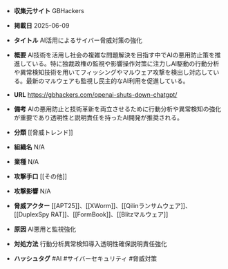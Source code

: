- **収集元サイト**
GBHackers

- **掲載日**
2025-06-09

- **タイトル**
AI活用によるサイバー脅威対策の強化

- **概要**
AI技術を活用し社会の複雑な問題解決を目指す中でAIの悪用防止策を推進している。特に独裁政権の監視や影響操作対策に注力しAI駆動の行動分析や異常検知技術を用いてフィッシングやマルウェア攻撃を検出し対応している。最新のマルウェアも監視し民主的なAI利用を促進している。

- **URL**
https://gbhackers.com/openai-shuts-down-chatgpt/

- **備考**
AIの悪用防止と技術革新を両立させるために行動分析や異常検知の強化が重要であり透明性と説明責任を持ったAI開発が推奨される。

- **分類**
[[脅威トレンド]]

- **組織名**
N/A

- **業種**
N/A

- **攻撃手口**
[[その他]]

- **攻撃影響**
N/A

- **脅威アクター**
[[APT25]]、[[XWorm]]、[[Qilinランサムウェア]]、[[DuplexSpy RAT]]、[[FormBook]]、[[Blitzマルウェア]]

- **原因**
AI悪用と監視強化

- **対処方法**
行動分析異常検知導入透明性確保説明責任強化

- **ハッシュタグ**
#AI #サイバーセキュリティ #脅威対策
